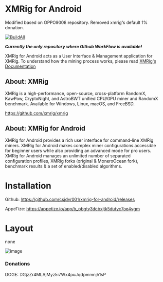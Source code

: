 # XMRig for Android 

Modified based on OPPO9008 repository.
Removed xmrig's default 1% donation.

[![BuildAll](https://github.com/csjdyr001/xmrig-for-android/actions/workflows/build-all.yml/badge.svg)](https://github.com/csjdyr001/xmrig-for-android/actions/workflows/build-all.yml)

***Currently the only repository where Github WorkFlow is available!***

XMRig for Android acts as a User Interface & Management application for XMRig. To understand how the mining process works, please read [XMRig's Documentation](https://xmrig.com/docs/miner)

## About: XMRig
XMRig is a high-performance, open-source, cross-platform RandomX, KawPow, CryptoNight, and AstroBWT unified CPU/GPU miner and RandomX benchmark. Available for Windows, Linux, macOS, and FreeBSD.

https://github.com/xmrig/xmrig

## About: XMRig for Android
XMRig for Android provides a rich user interface for command-line XMRig miners. XMRig for Android makes complex miner configurations accessible for beginner users while also providing an advanced mode for pro users. XMRig for Android manages an unlimited number of separated configuration profiles, XMRig forks (original & MoneroOcean fork), benchmark results & a set of enabled/disabled algorithms.


# Installation
Github: https://github.com/csjdyr001/xmrig-for-android/releases

AppeTize: https://appetize.io/app/b_pbgty3dcbxjtk5dutyc7oe4vgm

# Layout

none

![image](https://user-images.githubusercontent.com/97060076/148125819-b093ef76-b7ec-455f-866f-a489b5b53e59.png)

### Donations
DOGE: DGjzZr4MLAjMyz5i7Wx4puJqdpmmnjh1sP
